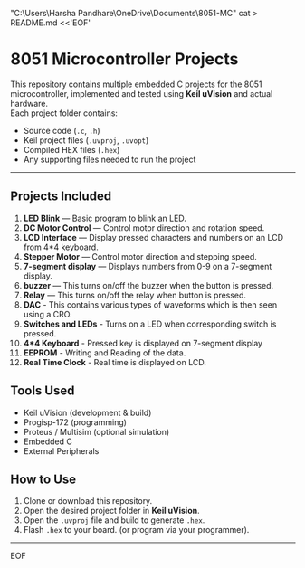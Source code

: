 "C:\Users\Harsha Pandhare\OneDrive\Documents\8051-MC"
cat > README.md <<'EOF'
# 8051 Microcontroller Projects

This repository contains multiple embedded C projects for the 8051 microcontroller, implemented and tested using **Keil uVision** and actual hardware.  
Each project folder contains:
- Source code (`.c`, `.h`)
- Keil project files (`.uvproj`, `.uvopt`)
- Compiled HEX files (`.hex`)
- Any supporting files needed to run the project

---

## Projects Included

1. **LED Blink** — Basic program to blink an LED.
2. **DC Motor Control** — Control motor direction and rotation speed.
3. **LCD Interface** — Display pressed characters and numbers on an LCD from 4*4 keyboard.
4. **Stepper Motor** — Control motor direction and stepping speed.
5. **7-segment display** — Displays numbers from 0-9 on a 7-segment display.
6. **buzzer** — This turns on/off the buzzer when the button is pressed.
7. **Relay** — This turns on/off the relay when button is pressed.
8. **DAC** - This contains various types of waveforms which is then seen using a CRO.
9. **Switches and LEDs** - Turns on a LED when corresponding switch is pressed.
10. **4*4 Keyboard** - Pressed key is displayed on 7-segment display
11. **EEPROM** - Writing and Reading of the data.
12.  **Real Time Clock** - Real time is displayed on LCD. 

## Tools Used
- Keil uVision (development & build)
- Progisp-172 (programming)
- Proteus / Multisim (optional simulation)
- Embedded C
- External Peripherals 

## How to Use
1. Clone or download this repository.
2. Open the desired project folder in **Keil uVision**.
3. Open the `.uvproj` file and build to generate `.hex`.
4. Flash `.hex` to your board. (or program via your programmer).

---
EOF
